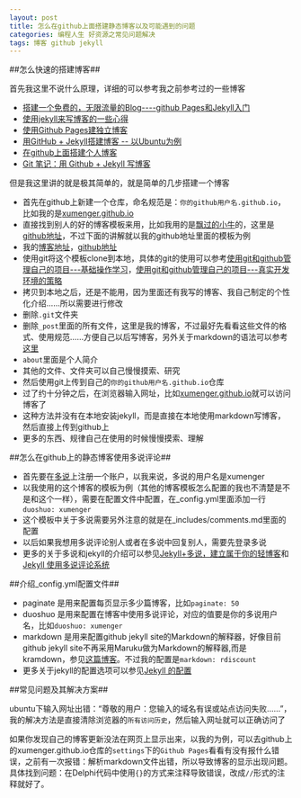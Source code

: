 ```yaml
---
layout: post
title: 怎么在github上面搭建静态博客以及可能遇到的问题
categories: 编程人生 好资源之常见问题解决
tags: 博客 github jekyll
---
```



##怎么快速的搭建博客##

首先我这里不说什么原理，详细的可以参考我之前参考过的一些博客

* [搭建一个免费的，无限流量的Blog----github Pages和Jekyll入门](http://www.ruanyifeng.com/blog/2012/08/blogging_with_jekyll.html)
* [使用jekyll来写博客的一些心得](http://blog.nswebfrog.com/2012/12/20/use-jekyll/)
* [使用Github Pages建独立博客](http://beiyuu.com/github-pages/)
* [用GitHub + Jekyll搭建博客 -- 以Ubuntu为例](http://trefoil.github.io/2013/10/05/jekyll.html)
* [在github上面搭建个人博客](http://blog.wangmingkuo.com/build-a-blog-on-github/)
* [Git 笔记：用 Github + Jekyll 写博客](http://huangziwei.com/tech/blogging-with-git-github-and-jekyll/)

但是我这里讲的就是极其简单的，就是简单的几步搭建一个博客

* 首先在github上新建一个仓库，命名规范是：`你的github用户名.github.io`，比如我的是[xumenger.github.io](https://github.com/xumenger/xumenger.github.io)
* 直接找到别人的好的博客模板来用，比如我用的是[飘过的小牛](http://github.thinkingbar.com/)的，这里是[github地址](https://github.com/niushuai/reading)，不过下面的讲解就以我的github地址里面的模板为例
* 我的[博客地址](http://xumenger.github.io/)，[github地址](https://github.com/xumenger/xumenger.github.io)
* 使用git将这个模板clone到本地，具体的git的使用可以参考[使用git和github管理自己的项目---基础操作学习](http://xumenger.github.io/github-git-learn/)，[使用git和github管理自己的项目---真实开发环境的策略](http://xumenger.github.io/github-git-use/)
* 拷贝到本地之后，还是不能用，因为里面还有我写的博客、我自己制定的个性化介绍……所以需要进行修改
* 删除`.git`文件夹
* 删除`_post`里面的所有文件，这里是我的博客，不过最好先看看这些文件的格式、使用规范……方便自己以后写博客，另外关于markdown的语法可以参考[这里](http://xumenger.github.io/markdown-grammar/)  
* `about`里面是个人简介
* 其他的文件、文件夹可以自己慢慢摸索、研究
* 然后使用git上传到自己的`你的github用户名.github.io`仓库
* 过了约十分钟之后，在浏览器输入网址，比如[xumenger.github.io](https://github.com/xumenger/xumenger.github.io)就可以访问博客了
* 这种方法并没有在本地安装jekyll，而是直接在本地使用markdown写博客，然后直接上传到github上
* 更多的东西、规律自己在使用的时候慢慢摸索、理解

##怎么在github上的静态博客使用多说评论##

* 首先要在[多说](http://duoshuo.com/)上注册一个账户，以我来说，多说的用户名是xumenger
* 以我使用的这个博客的模板为例（其他的博客模板怎么配置的我也不清楚是不是和这个一样），需要在配置文件中配置，在_config.yml里面添加一行`duoshuo: xumenger`
* 这个模板中关于多说需要另外注意的就是在_includes/comments.md里面的配置
* 以后如果我想用多说评论别人或者在多说中回复别人，需要先登录多说
* 更多的关于多说和jekyll的介绍可以参见[Jekyll+多说，建立属于你的轻博客](http://www.ituring.com.cn/article/114888)和[Jekyll 使用多说评论系统](http://liberize.me/tech/jekyll-use-duoshuo-comment-system.html)

##介绍_config.yml配置文件##

* paginate 是用来配置每页显示多少篇博客，比如`paginate: 50`
* duoshuo 是用来配置在博客中使用多说评论，对应的值要是你的多说用户名，比如`duoshuo: xumenger`
* markdown 是用来配置github jekyll site的Markdown的解释器，好像目前github jekyll site不再采用Maruku做为Markdown的解释器,而是kramdown，参见[这篇博客](http://blog.csdn.net/loveaborn/article/details/25535227)。不过我的配置是`markdown: rdiscount`
* 更多关于jekyll的配置选项可以参见[Jekyll 的配置](http://havee.me/internet/2013-07/jekyll-configuration.html)

##常见问题及其解决方案##

ubuntu下输入网址出错：“尊敬的用户：您输入的域名有误或站点访问失败……”，我的解决方法是直接清除浏览器的`所有访问历史`，然后输入网址就可以正确访问了

如果你发现自己的博客更新没法在网页上显示出来，以我的为例，可以去github上的xumenger.github.io仓库的`settings`下的`Github Pages`看看有没有报什么错误，之前有一次报错：解析markdown文件出错，所以导致博客的显示出现问题。具体找到问题：在Delphi代码中使用`{}`的方式来注释导致错误，改成`//`形式的注释就好了。